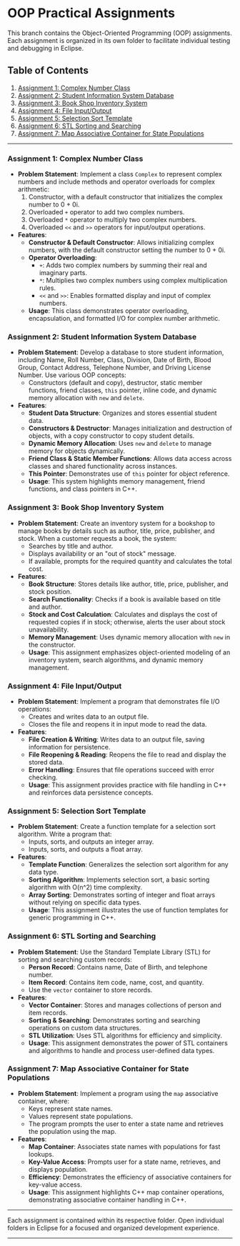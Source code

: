 # OOP Practical Assignments

This branch contains the Object-Oriented Programming (OOP) assignments. Each assignment is organized in its own folder to facilitate individual testing and debugging in Eclipse.

## Table of Contents

1. [Assignment 1: Complex Number Class](#assignment-1-complex-number-class)
2. [Assignment 2: Student Information System Database](#assignment-2-student-information-system-database)
3. [Assignment 3: Book Shop Inventory System](#assignment-3-book-shop-inventory-system)
4. [Assignment 4: File Input/Output](#assignment-4-file-inputoutput)
5. [Assignment 5: Selection Sort Template](#assignment-5-selection-sort-template)
6. [Assignment 6: STL Sorting and Searching](#assignment-6-stl-sorting-and-searching)
7. [Assignment 7: Map Associative Container for State Populations](#assignment-7-map-associative-container-for-state-populations)

---

### Assignment 1: Complex Number Class

- **Problem Statement**: Implement a class `Complex` to represent complex numbers and include methods and operator overloads for complex arithmetic:
  1. Constructor, with a default constructor that initializes the complex number to 0 + 0i.
  2. Overloaded `+` operator to add two complex numbers.
  3. Overloaded `*` operator to multiply two complex numbers.
  4. Overloaded `<<` and `>>` operators for input/output operations.
- **Features**:
  - **Constructor & Default Constructor**: Allows initializing complex numbers, with the default constructor setting the number to 0 + 0i.
  - **Operator Overloading**:
    - `+`: Adds two complex numbers by summing their real and imaginary parts.
    - `*`: Multiplies two complex numbers using complex multiplication rules.
    - `<<` and `>>`: Enables formatted display and input of complex numbers.
  - **Usage**: This class demonstrates operator overloading, encapsulation, and formatted I/O for complex number arithmetic.

### Assignment 2: Student Information System Database

- **Problem Statement**: Develop a database to store student information, including Name, Roll Number, Class, Division, Date of Birth, Blood Group, Contact Address, Telephone Number, and Driving License Number. Use various OOP concepts:
  - Constructors (default and copy), destructor, static member functions, friend classes, `this` pointer, inline code, and dynamic memory allocation with `new` and `delete`.
- **Features**:
  - **Student Data Structure**: Organizes and stores essential student data.
  - **Constructors & Destructor**: Manages initialization and destruction of objects, with a copy constructor to copy student details.
  - **Dynamic Memory Allocation**: Uses `new` and `delete` to manage memory for objects dynamically.
  - **Friend Class & Static Member Functions**: Allows data access across classes and shared functionality across instances.
  - **This Pointer**: Demonstrates use of `this` pointer for object reference.
  - **Usage**: This system highlights memory management, friend functions, and class pointers in C++.

### Assignment 3: Book Shop Inventory System

- **Problem Statement**: Create an inventory system for a bookshop to manage books by details such as author, title, price, publisher, and stock. When a customer requests a book, the system:
  - Searches by title and author.
  - Displays availability or an "out of stock" message.
  - If available, prompts for the required quantity and calculates the total cost.
- **Features**:
  - **Book Structure**: Stores details like author, title, price, publisher, and stock position.
  - **Search Functionality**: Checks if a book is available based on title and author.
  - **Stock and Cost Calculation**: Calculates and displays the cost of requested copies if in stock; otherwise, alerts the user about stock unavailability.
  - **Memory Management**: Uses dynamic memory allocation with `new` in the constructor.
  - **Usage**: This assignment emphasizes object-oriented modeling of an inventory system, search algorithms, and dynamic memory management.

### Assignment 4: File Input/Output

- **Problem Statement**: Implement a program that demonstrates file I/O operations:
  - Creates and writes data to an output file.
  - Closes the file and reopens it in input mode to read the data.
- **Features**:
  - **File Creation & Writing**: Writes data to an output file, saving information for persistence.
  - **File Reopening & Reading**: Reopens the file to read and display the stored data.
  - **Error Handling**: Ensures that file operations succeed with error checking.
  - **Usage**: This assignment provides practice with file handling in C++ and reinforces data persistence concepts.

### Assignment 5: Selection Sort Template

- **Problem Statement**: Create a function template for a selection sort algorithm. Write a program that:
  - Inputs, sorts, and outputs an integer array.
  - Inputs, sorts, and outputs a float array.
- **Features**:
  - **Template Function**: Generalizes the selection sort algorithm for any data type.
  - **Sorting Algorithm**: Implements selection sort, a basic sorting algorithm with O(n^2) time complexity.
  - **Array Sorting**: Demonstrates sorting of integer and float arrays without relying on specific data types.
  - **Usage**: This assignment illustrates the use of function templates for generic programming in C++.

### Assignment 6: STL Sorting and Searching

- **Problem Statement**: Use the Standard Template Library (STL) for sorting and searching custom records:
  - **Person Record**: Contains name, Date of Birth, and telephone number.
  - **Item Record**: Contains item code, name, cost, and quantity.
  - Use the `vector` container to store records.
- **Features**:
  - **Vector Container**: Stores and manages collections of person and item records.
  - **Sorting & Searching**: Demonstrates sorting and searching operations on custom data structures.
  - **STL Utilization**: Uses STL algorithms for efficiency and simplicity.
  - **Usage**: This assignment demonstrates the power of STL containers and algorithms to handle and process user-defined data types.

### Assignment 7: Map Associative Container for State Populations

- **Problem Statement**: Implement a program using the `map` associative container, where:
  - Keys represent state names.
  - Values represent state populations.
  - The program prompts the user to enter a state name and retrieves the population using the map.
- **Features**:
  - **Map Container**: Associates state names with populations for fast lookups.
  - **Key-Value Access**: Prompts user for a state name, retrieves, and displays population.
  - **Efficiency**: Demonstrates the efficiency of associative containers for key-value access.
  - **Usage**: This assignment highlights C++ map container operations, demonstrating associative container handling in C++.

---

Each assignment is contained within its respective folder. Open individual folders in Eclipse for a focused and organized development experience.

---

